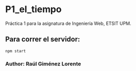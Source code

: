 # P1_el_tiempo
Práctica 1 para la asignatura de Ingeniería Web, ETSIT UPM.

## Para correr el servidor:
```
npm start
```


### Author: Raúl Giménez Lorente